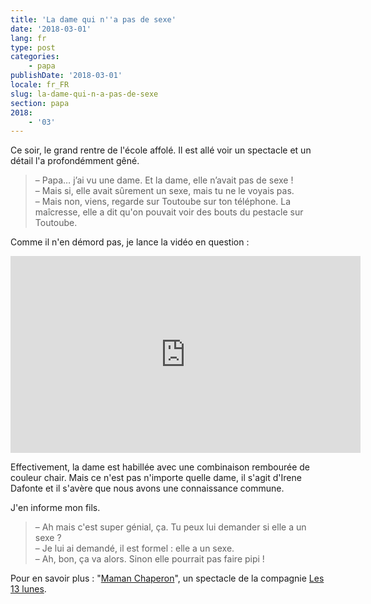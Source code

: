```yaml
---
title: 'La dame qui n''a pas de sexe'
date: '2018-03-01'
lang: fr
type: post
categories:
    - papa
publishDate: '2018-03-01'
locale: fr_FR
slug: la-dame-qui-n-a-pas-de-sexe
section: papa
2018:
    - '03'
---
```


Ce soir, le grand rentre de l'école affolé. Il est allé voir un spectacle et un détail l'a profondémment gêné.

<!--more-->

> – Papa… j’ai vu une dame. Et la dame, elle n’avait pas de sexe !  
> – Mais si, elle avait sûrement un sexe, mais tu ne le voyais pas.  
> – Mais non, viens, regarde sur Toutoube sur ton téléphone. La maîcresse, elle a dit qu'on pouvait voir des bouts du pestacle sur Toutoube.

Comme il n'en démord pas, je lance la vidéo en question :

<div class="videoWrapper">
<iframe width="560" height="315" src="https://www.youtube-nocookie.com/embed/VKj7QwYm0_E" frameborder="0" allow="autoplay; encrypted-media" allowfullscreen></iframe>
</div>

Effectivement, la dame est habillée avec une combinaison rembourée de couleur chair. Mais ce n'est pas n'importe quelle dame, il s'agit d'Irene Dafonte et il s'avère que nous avons une connaissance commune.

J'en informe mon fils.

> – Ah mais c'est super génial, ça. Tu peux lui demander si elle a un sexe ?  
> – Je lui ai demandé, il est formel : elle a un sexe.  
> – Ah, bon, ça va alors. Sinon elle pourrait pas faire pipi !

Pour en savoir plus : "[Maman Chaperon](http://les13lunes.com/maman-chaperon/)", un spectacle de la compagnie [Les 13 lunes](http://les13lunes.com/).